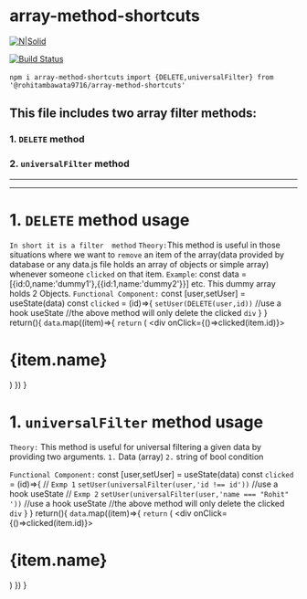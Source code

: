 # array-method-shortcuts

[![N|Solid](https://cldup.com/dTxpPi9lDf.thumb.png)](https://nodesource.com/products/nsolid)

[![Build Status](https://travis-ci.org/joemccann/dillinger.svg?branch=master)](https://travis-ci.org/joemccann/dillinger)

```npm i array-method-shortcuts```
```import {DELETE,universalFilter} from '@rohitambawata9716/array-method-shortcuts' ```

## This file includes two array filter methods:
### 1. `DELETE` method
### 2. `universalFilter` method

------------------------------------------------------------------------
-----------------------------------------------------------------------
# 1. `DELETE` method usage
`In short it is a filter  method`
`Theory:`This method is useful in those situations where we want to `remove` an item of the array(data provided by database or any data.js file holds an array of objects or simple array) whenever someone `clicked` on that item. 
``Example``: const data = [{id:0,name:'dummy1'},{{id:1,name:'dummy2'}}] etc.
This dummy array holds 2 Objects.
`Functional Component:`
const [user,setUser] = useState(data)
const `clicked` = (id)=>{
    `setUser(DELETE(user,id))`  //use a hook useState
    //the above method will only delete the clicked `div`
    }
}
return(){
    `data`.map((item)=>{
    `return` (
    <div onClick={()=>clicked(item.id)}>
    <h1>{item.name}</h1>
    </div>
    )
    })
}

# 1. `universalFilter` method usage
`Theory:` This method is useful for universal filtering a given data by providing two arguments.
`1.` Data (array)
`2.` string of bool condition

`Functional Component:`
const [user,setUser] = useState(data)
const `clicked` = (id)=>{
 // `Exmp 1`  `setUser(universalFilter(user,'id !== id'))`  //use a hook useState
  // `Exmp 2`     `setUser(universalFilter(user,'name === "Rohit" '))`  //use a hook useState
    //the above method will only delete the clicked `div`
    }
}
return(){
    `data`.map((item)=>{
    `return` (
    <div onClick={()=>clicked(item.id)}>
    <h1>{item.name}</h1>
    </div>
    )
    })
}